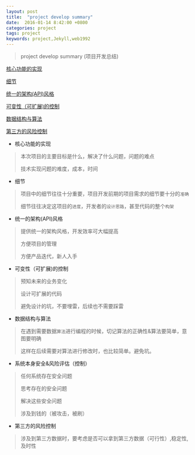 ```yaml
---
layout: post
title:  "project develop summary"
date:  2016-01-14 8:42:00 +0800
categories: project
tags: project
keywords: project,Jekyll,web1992
---
```



> project develop summary (项目开发总结)
> 

[核心功能的实现](#v1)

[细节](#v2)

[统一的架构(API)风格](#v3)

[可变性（可扩展)的控制](#v4)

[数据结构与算法](#v5)

[第三方的风险控制](#v6)

<!--more-->

<a href="#v1"></a>
-  核心功能的实现

> 本次项目的主要目标是什么，解决了什么问题，问题的难点
> 
> 技术实现问题的难度，成本，时间
>


<a href="#v2"></a>
-  细节

> 项目中的细节往往十分重要，项目开发前期的项目需求的细节要十分的`准确`
> 
> 细节往往决定这项目的`进度`，开发者的`设计思路`，甚至代码的整个`构架`
>

<a href="#v3"></a>
- 统一的架构(API)风格

> 提供统一的架构风格，开发效率可大幅提高
> 
> 方便项目的管理
> 
> 方便产品迭代，新人入手

<a href="#v4"></a>
- 可变性（可扩展)的控制

> 预知未来的业务变化
>
> 设计可扩展的代码
>
> 避免设计的坑，不要埋雷，后续也不需要踩雷
>

<a href="#v5"></a>
- 数据结构与算法

> 在遇到需要数据`算法`进行编程的时候，切记算法的正确性&算法要简单，意图要明确
>
> 这样在后续需要对算法进行修改时，也比较简单。避免坑。

- 系统本身安全&风险评估（控制）

> 任何系统存在安全问题
> 
> 思考存在的安全问题
> 
> 解决这些安全问题
> 
> 涉及到钱的（被攻击，被刷）

<a href="#v6"></a>

- 第三方的风险控制

> 涉及到第三方数据时，要考虑是否可以拿到第三方数据（可行性）,稳定性,及时性
> 



[v1]:#v1
[v2]:#v2
[v3]:#v3
[v4]:#v4
[v5]:#v5
[v6]:#v6
